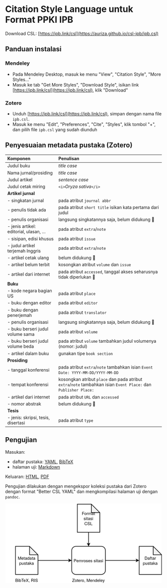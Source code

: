 # Citation Style Language untuk Format PPKI IPB

Download CSL: [https://ipb.link/csl](https://auriza.github.io/csl-ipb/ipb.csl)


## Panduan instalasi

### Mendeley

- Pada Mendeley Desktop, masuk ke menu "View", "Citation Style", "More Styles..."
- Masuk ke tab "Get More Styles", "Download Style", isikan link [https://ipb.link/csl](https://ipb.link/csl), klik "Download"

### Zotero

- Unduh [https://ipb.link/csl](https://ipb.link/csl), simpan dengan nama file `ipb.csl`.
- Masuk ke menu "Edit", "Preferences", "Cite", "Styles", klik tombol "+", dan pilih file `ipb.csl` yang sudah diunduh

## Penyesuaian metadata pustaka (Zotero)

| Komponen                  | Penulisan                                                             |
|:--------------------------|:----------------------------------------------------------------------|
| Judul buku                | *title case*                                                          |
| Nama jurnal/prosiding     | *title case*                                                          |
| Judul artikel             | *sentence case*                                                       |
| Judul cetak miring        | `<i>`*Oryza sativa*`</i>`                                             |
| **Artikel jurnal**        |                                                                       |
| - singkatan jurnal        | pada atribut `journal abbr`                                           |
| - penulis tidak ada       | pada atribut `short title` isikan kata pertama dari judul             |
| - penulis organisasi      | langsung singkatannya saja, belum didukung 🔴                          |
| - jenis artikel: editorial, ulasan, … | pada atribut `extra`/`note`                               |
| - sisipan, edisi khusus   | pada atribut `issue`                                                  |
| - judul artikel terjemah Inggris | pada atribut `extra`/`note`                                    |
| - artikel cetak ulang     | belum didukung 🔴                                                      |
| - artikel belum terbit    | kosongkan atribut `volume` dan `issue`                                |
| - artikel dari internet   | pada atribut `accessed`, tanggal akses seharusnya tidak diperlukan 🔴  |
| **Buku**                  |                                                                       |
| - kode negara bagian US   | pada atribut `place`                                                  |
| - buku dengan editor      | pada atribut `editor`                                                 |
| - buku dengan penerjemah  | pada atribut `translator`                                             |
| - penulis organisasi      | langsung singkatannya saja, belum didukung 🔴                          |
| - buku berseri judul volume sama  | pada atribut `volume`                                         |
| - buku berseri judul volume beda  | pada atribut `volume` tambahkan judul volumenya (nomor: judul)|
| - artikel dalam buku      | gunakan tipe `book section`                                           |
| **Prosiding**             |                                                                       |
| - tanggal konferensi      | pada atribut `extra`/`note` tambahkan isian `Event Date: YYYY-MM-DD/YYYY-MM-DD` |
| - tempat konferensi       | kosongkan atribut `place` dan pada atribut `extra`/`note` tambahkan isian `Event Place:` dan `Publisher Place:` |
| - artikel dari internet   | pada atribut `URL` dan `accessed`                                      |
| - nomor abstrak           | belum didukung 🔴                                                      |
| **Tesis**                 |                                                                       |
| - jenis: skripsi, tesis, disertasi | pada atribut `type`                                          |



## Pengujian

Masukan:

- daftar pustaka: [YAML](https://auriza.github.io/csl-ipb/test/ppki4.yaml), [BibTeX](https://auriza.github.io/csl-ipb/test/ppki4.bib)
- halaman uji: [Markdown](https://auriza.github.io/csl-ipb/test/ppki4.md)

Keluaran: [HTML](https://auriza.github.io/csl-ipb/test/ppki4.html), [PDF](https://auriza.github.io/csl-ipb/test/ppki4.pdf)

<!-- Contoh paper: [HTML](https://auriza.github.io/csl-ipb/tesis/paper.html), [PDF](https://auriza.github.io/csl-ipb/tesis/paper.pdf) -->

Pengujian dilakukan dengan mengekspor koleksi pustaka dari Zotero dengan format "Better CSL YAML"
dan mengkompilasi halaman uji dengan `pandoc`.

![CSL dalam ekosistem penulisan pustaka](csl.png)
